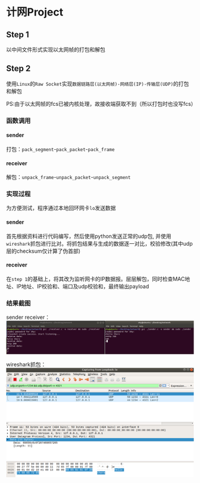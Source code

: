 # 计网Project
## Step 1
以中间文件形式实现以太网帧的打包和解包

## Step 2
使用`Linux`的`Raw Socket`实现`数据链路层(以太网帧)-网络层(IP)-传输层(UDP)`的打包和解包

PS:由于以太网帧的fcs已被内核处理，故接收端获取不到（所以打包时也没写fcs）
### 函数调用
#### sender
打包：`pack_segment`-`pack_packet`-`pack_frame`
#### receiver
解包：`unpack_frame`-`unpack_packet`-`unpack_segment`

### 实现过程
为方便测试，程序通过本地回环网卡`lo`发送数据
#### sender
首先根据资料进行代码编写，然后使用python发送正常的udp包, 并使用`wireshark`抓包进行比对。将抓包结果与生成的数据逐一对比，校验修改(其中udp层的checksum仅计算了伪首部)
#### receiver
在`step 1`的基础上，将其改为监听网卡的IP数据报。层层解包，同时检查MAC地址、IP地址、IP校验和、端口及udp校验和，最终输出payload

### 结果截图
sender receiver：
![sender&receiver](img/sr.png)

wireshark抓包：
![wireshark](img/ws.png)